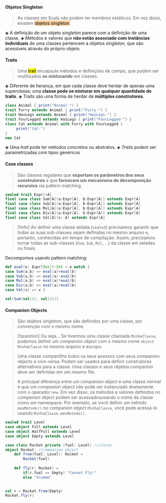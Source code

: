 #### Objetos Singleton
> As classes em Scala não podem ter membros estáticos. Em vez disso, existem <mark style="background: #FFB86CA6;">objetos singleton</mark>.

◈ A definição de um objeto *singleton* parece com a definição de uma classe.
◈ Métodos e valores que **não estão associado com instâncias individuais** de uma classes pertencem a objetos *singleton*, que são acessíveis através do próprio objeto.

#### Traits
> Uma <mark >trait</mark> encapsula métodos e definições de campo, que podem ser reutilizados **os misturando** em classes.

◈ Diferente de herança, em que cada classe deve herdar de apenas uma superclasse, uma **classe pode se misturar em qualquer quantidade de traits**.
◈ Traits são uma forma de herdar de **múltiplos construtores**.
 ```scala
 class Animal { print("Animal-") }
 trait Furry extends Animal { print("Furry-") }
 trait HasLegs extends Animal { print("HasLegs-") }
 trait FourLegged extends HasLegs { print("FourLegged-") }
 class Cat extends Animal with Furry with FourLegged {
	  print("Cat-") 
 }
new Cat
```
◈ Uma *trait* pode ter métodos concretos ou abstratos.
◈ *Traits* podem ser parametrizadas com tipos genéricos

#### Case classes
> São classes regulares que **exportam os parâmetros dos seus construtores** e que **fornecem um mecanismo de decomposição recursiva** via pattern matching.

```scala
sealed trait Expr[+A] 
final case class Sum[A](a:Expr[A], b:Expr[A]) extends Expr[A] 
final case class Sub[A](a:Expr[A], b:Expr[A]) extends Expr[A] 
final case class Mul[A](a:Expr[A], b:Expr[A]) extends Expr[A] 
final case class Div[A](a:Expr[A], b:Expr[A]) extends Expr[A] 
final case class Val[A](v: A) extends Expr[A]
```
> [!info]
> Ao definir uma classe selada (`sealed`) precisamos garantir que todas as suas sub-classes sejam definidas no mesmo arquivo e, portanto, conhecidas em tempo de compilação. Assim, precisamos tornar todas as sub-classes (`Sum`, `Sub`, `Mul`, ...) da classe em seladas ou finais.

Decompomos usando pattern matching:
```scala
def eval(e: Expr[Int]):Int = e match { 
case Sum(a,b) => eval(a)+eval(b) 
case Sub(a,b) => eval(a)-eval(b) 
case Mul(a,b) => eval(a)*eval(b) 
case Div(a,b) => eval(a)/eval(b) 
case Val(v) => v }

val(Sum(val(1), val(2)))
```

#### Companion Objects
> São objetos *singleton*, que são definidos por uma classe, por convenção com o mesmo nome.

>[!question] Ou seja...
> Se tivermos uma classe chamada `MinhaClasse`, podemos definir um *companion object* com o mesmo nome `object MinhaClasse` no mesmo arquivo e escopo.

> Uma classe compartilha todos os seus acessos com seus companion objects e vice-versa. Podem ser usados para definir construtores alternativos para a classe.
> Uma classes e seus objetos companion deve ser definidas em um mesmo file.

>A principal diferença entre um *companion object* e uma classe normal é que um *companion object* não pode ser instanciado diretamente com o operador `new`. Em vez disso, os métodos e valores definidos no *companion object* podem ser acessados ​​usando o nome da classe como um namespace. 
>Por exemplo, se você definir um método `meuMetodo()` no companion object `MinhaClasse`, você pode acessá-lo usando `MinhaClasse.meuMetodo()`.

```scala
sealed trait Level
case object Full extends Level
case object HalfFull extends Level
case object Empty extends Level

case class Rocket private (fuel: Level) //classe
object Rocket: //companion object
	def from(fuel: Level): Rocket =
		Rocket(fuel)
		
	def fly(r: Rocket) =
		if(r.fuel == Empty) "Cannot Fly!"
		else "Vrummm"
		

val r = Rocket.from(Empty)
Rocket.fly(r)
```